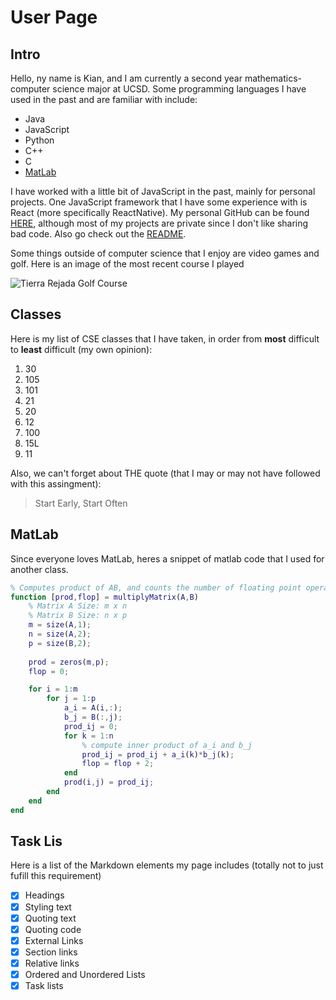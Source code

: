 # User Page

## Intro
Hello, ny name is Kian, and I am currently a second year mathematics-computer science major at UCSD. Some programming languages I have used in the past and are familiar with include:
- Java
- JavaScript
- Python
- C++
- C
- [MatLab](index.md#MatLab)

I have worked with a little bit of JavaScript in the past, mainly for personal projects. One JavaScript framework that I have some experience with is React (more specifically ReactNative). My personal GitHub can be found [HERE](https://github.com/kianchou), although most of my projects are private since I don't like sharing bad code. Also go check out the [README](README.md).

Some things outside of computer science that I enjoy are video games and golf. Here is an image of the most recent course I played

![Tierra Rejada Golf Course](https://thegolfwire.com/wp-content/uploads/2018/09/tierrarejada.jpg)

## Classes
Here is my list of CSE classes that I have taken, in order from **most** difficult to **least** difficult (my own opinion):
1. 30
2. 105
3. 101
4. 21
5. 20
6. 12
7. 100
8. 15L
9. 11

Also, we can't forget about THE quote (that I may or may not have followed with this assingment):
> Start Early, Start Often

## MatLab
Since everyone loves MatLab, heres a snippet of matlab code that I used for another class.
```matlab
% Computes product of AB, and counts the number of floating point operations
function [prod,flop] = multiplyMatrix(A,B)
    % Matrix A Size: m x n
    % Matrix B Size: n x p
    m = size(A,1);
    n = size(A,2);
    p = size(B,2);
    
    prod = zeros(m,p);
    flop = 0;

    for i = 1:m
        for j = 1:p
            a_i = A(i,:);
            b_j = B(:,j);
            prod_ij = 0;
            for k = 1:n
                % compute inner product of a_i and b_j
                prod_ij = prod_ij + a_i(k)*b_j(k);
                flop = flop + 2;
            end
            prod(i,j) = prod_ij;
        end
    end
end
```

## Task Lis
Here is a list of the Markdown elements my page includes (totally not to just fufill this requirement)
- [X] Headings
- [X] Styling text
- [X] Quoting text
- [X] Quoting code
- [X] External Links
- [X] Section links
- [X] Relative links
- [X] Ordered and Unordered Lists
- [X] Task lists
